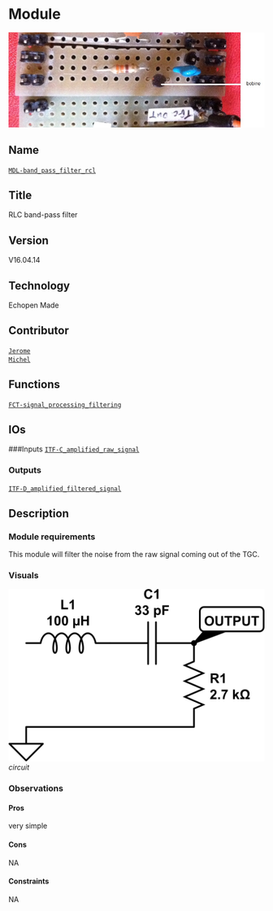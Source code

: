 # Module
![](viewme.jpg)

## Name
[`MDL-band_pass_filter_rcl`]()

## Title
RLC band-pass filter

## Version
V16.04.14 

## Technology
Echopen Made
 
## Contributor
[`Jerome`](../../contributors/CTB-jerome)  
[`Michel`](../../contributors/CTB-michel) 

## Functions
[`FCT-signal_processing_filtering`](../../functions/FCT-signal_processing_filtering)  

## IOs

###Inputs
[`ITF-C_amplified_raw_signal`](../../interfaces/ITF-C_amplified_raw_signal)  

### Outputs
[`ITF-D_amplified_filtered_signal`](../../interfaces/ITF-D_amplified_filtered_signal)  

## Description

### Module requirements
This module will filter the noise from the raw signal coming out of the TGC.

### Visuals
![circuit](/modules/MDL-band_pass_filter_rcl/images/scheme.jpg)  
*circuit*    

### Observations

#### Pros
very simple

#### Cons
NA  

#### Constraints
NA
 
